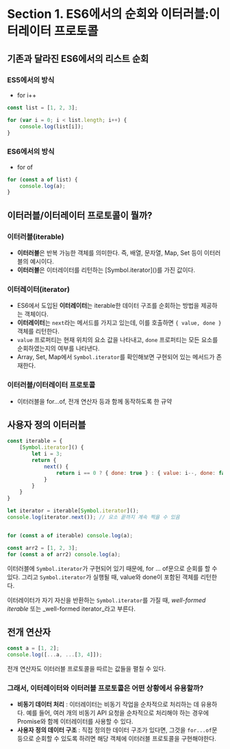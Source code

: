 # Section 1.  ES6에서의 순회와 이터러블:이터레이터 프로토콜

## 기존과 달라진 ES6에서의 리스트 순회

### ES5에서의 방식

* for i++

```javascript
const list = [1, 2, 3];

for (var i = 0; i < list.length; i++) {
    console.log(list[i]);
}
```

### ES6에서의 방식

* for of

```javascript
for (const a of list) {
    console.log(a);
}
```

## 이터러블/이터레이터 프로토콜이 뭘까?

### 이터러블(iterable)

* **이터러블**은 반복 가능한 객체를 의미한다. 즉, 배열, 문자열,  Map, Set 등이 이터러블의 예시이다.
* **이터러블**은 이터레이터를 리턴하는 \[Symbol.iterator]\()를 가진 값이다.

### 이터레이터(iterator)

* ES6에서 도입된 **이터레이터**는 iterable한 데이터 구조를 순회하는 방법을 제공하는 객체이다.&#x20;
* **이터레이터**는 `next`라는 메서드를 가지고 있는데, 이를 호출하면 `{ value, done }` 객체를 리턴한다.
* `value` 프로퍼티는 현재 위치의 요소 값을 나타내고, `done` 프로퍼티는 모든 요소를 순회하였는지의 여부를 나타낸다.
* Array, Set, Map에서  `Symbol.iterator`를 확인해보면 구현되어 있는 메서드가 존재한다.

### 이터러블/이터레이터 프로토콜

* 이터러블을 for...of, 전개 연산자 등과 함께 동작하도록 한 규약

## 사용자 정의 이터러블

```javascript
const iterable = {
    [Symbol.iterator]() {
        let i = 3;
        return {
            next() {
                return i == 0 ? { done: true } : { value: i--, done: false };
            }
        }
    }
}

let iterator = iterable[Symbol.iterator]();
console.log(iterator.next()); // 요소 끝까지 계속 찍을 수 있음


for (const a of iterable) console.log(a);

const arr2 = [1, 2, 3];
for (const a of arr2) console.log(a);
```

이터러블에 `Symbol.iterator`가 구현되어 있기 때문에, for ... of문으로 순회를 할 수 있다. 그리고 `Symbol.iterator`가 실행될 때, value와 done이 포함된 객체를 리턴한다.&#x20;

이터레이터가 자기 자신을 반환하는 `Symbol.iterator`를 가질 때, _well-formed iterable_ 또는 _well-formed iterator_라고 부른다.&#x20;

## 전개 연산자

```javascript
const a = [1, 2];
console.log([...a, ...[3, 4]]);
```

전개 연산자도 이터러블 프로토콜을 따르는 값들을 펼칠 수 있다.

### 그래서, 이터레이터와 이터러블 프로토콜은 어떤 상황에서 유용할까?

* **비동기 데이터 처리** : 이터레이터는 비동기 작업을 순차적으로 처리하는 데 유용하다. 예를 들어, 여러 개의 비동기 API 요청을 순차적으로 처리해야 하는 경우에 Promise와 함께 이터레이터를 사용할 수 있다.&#x20;
* **사용자 정의 데이터 구조** : 직접 정의한 데이터 구조가 있다면, 그것을 `for...of`문 등으로 순회할 수 있도록 하려면 해당 객체에 이터러블 프로토콜을 구현해야한다.

